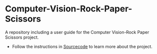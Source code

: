 # Computer-Vision-Rock-Paper-Scissors
A repository including a user guide for the Computer Vision-Rock Paper Scissors project.
  - Follow the instructions in [Sourcecode](docs/Sourcecode.md) to learn more about the project.
